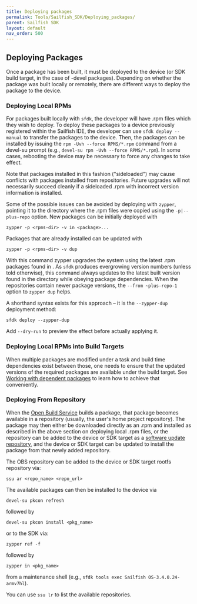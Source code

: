 ```yaml
---
title: Deploying packages
permalink: Tools/Sailfish_SDK/Deploying_packages/
parent: Sailfish SDK
layout: default
nav_order: 500
---
```


## Deploying Packages

Once a package has been built, it must be deployed to the device (or SDK
build target, in the case of -devel packages). Depending on whether the
package was built locally or remotely, there are different ways to
deploy the package to the device.

### Deploying Local RPMs

For packages built locally with `sfdk`, the developer will have .rpm
files which they wish to deploy. To deploy these packages to a device
previously registered within the Sailfish IDE, the developer can use
`sfdk deploy --manual` to transfer the packages to the device. Then, the
packages can be installed by issuing the `rpm -Uvh --force RPMS/*.rpm`
command from a devel-su prompt (e.g., `devel-su rpm -Uvh --force
RPMS/*.rpm`). In some cases, rebooting the device may be necessary to
force any changes to take effect.

Note that packages installed in this fashion ("sideloaded") may cause
conflicts with packages installed from repositories. Future upgrades
will not necessarily succeed cleanly if a sideloaded .rpm with incorrect
version information is installed.

Some of the possible issues can be avoided by deploying with `zypper`,
pointing it to the directory where the .rpm files were copied using the
`-p|--plus-repo` option. New packages can be initially deployed with

```nosh
zypper -p <rpms-dir> -v in <package>...
```

Packages that are already installed can be updated with
```nosh
zypper -p <rpms-dir> -v dup
```

With this command zypper upgrades the system using the latest .rpm
packages found in <rpms-dir>. As `sfdk` produces evergrowing version
numbers (unless told otherwise), this command always updates to the
latest built version found in the directory while obeying package
dependencies. When the repositories contain newer package versions, the
`--from ~plus-repo-1` option to `zypper dup` helps.

A shorthand syntax exists for this approach – it is the `--zypper-dup`
deployment method:
```nosh
sfdk deploy --zypper-dup
```

Add `--dry-run` to preview the effect before actually applying it.

### Deploying Local RPMs into Build Targets

When multiple packages are modified under a task and build time
dependencies exist between those, one needs to ensure that the updated
versions of the required packages are available under the build target.
See [Working with dependent
packages](/Develop/Apps/Tutorials/Building_packages_-_advanced_techniques#working-with-dependent-packages)
to learn how to achieve that conveniently.

### Deploying From Repository

When the [Open Build Service](/Services/Development/Open_Build_Service) builds a
package, that package becomes available in a repository (usually, the
user's home project repository). The package may then either be
downloaded directly as an .rpm and installed as described in the above
section on deploying local .rpm files, or the repository can be added to
the device or SDK target as a [software update
repository](/Services/Deployment/SSU), and the device or SDK target can be updated
to install the package from that newly added repository.

The OBS repository can be added to the device or SDK target rootfs
repository via:
```nosh
ssu ar <repo_name> <repo_url>
```

The available packages can then be installed to the device via
```nosh
devel-su pkcon refresh
```

followed by
```nosh
devel-su pkcon install <pkg_name>
```

or to the SDK via:
```nosh
zypper ref -f
```

followed by
```nosh
zypper in <pkg_name>
```

from a maintenance shell (e.g., `sfdk tools exec
Sailfish OS-3.4.0.24-armv7hl`).

You can use `ssu lr` to list the available repositories.

